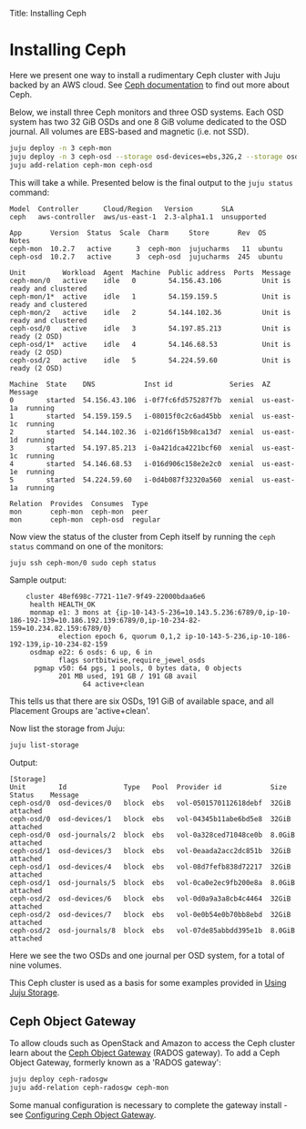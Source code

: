 Title: Installing Ceph

# Installing Ceph

Here we present one way to install a rudimentary Ceph cluster with Juju backed
by an AWS cloud. See [Ceph documentation][upstream-ceph-documentation] to find
out more about Ceph.

Below, we install three Ceph monitors and three OSD systems. Each OSD system
has two 32 GiB OSDs and one 8 GiB volume dedicated to the OSD journal. All
volumes are EBS-based and magnetic (i.e. not SSD).

```bash
juju deploy -n 3 ceph-mon
juju deploy -n 3 ceph-osd --storage osd-devices=ebs,32G,2 --storage osd-journals=ebs,8G,1
juju add-relation ceph-mon ceph-osd
```

This will take a while. Presented below is the final output to the `juju status`
command:

```no-highlight
Model  Controller      Cloud/Region   Version       SLA
ceph   aws-controller  aws/us-east-1  2.3-alpha1.1  unsupported

App       Version  Status  Scale  Charm     Store       Rev  OS      Notes
ceph-mon  10.2.7   active      3  ceph-mon  jujucharms   11  ubuntu
ceph-osd  10.2.7   active      3  ceph-osd  jujucharms  245  ubuntu

Unit         Workload  Agent  Machine  Public address  Ports  Message
ceph-mon/0   active    idle   0        54.156.43.106          Unit is ready and clustered
ceph-mon/1*  active    idle   1        54.159.159.5           Unit is ready and clustered
ceph-mon/2   active    idle   2        54.144.102.36          Unit is ready and clustered
ceph-osd/0   active    idle   3        54.197.85.213          Unit is ready (2 OSD)
ceph-osd/1*  active    idle   4        54.146.68.53           Unit is ready (2 OSD)
ceph-osd/2   active    idle   5        54.224.59.60           Unit is ready (2 OSD)

Machine  State    DNS            Inst id              Series  AZ 	  Message
0        started  54.156.43.106  i-0f7fc6fd575287f7b  xenial  us-east-1a  running
1        started  54.159.159.5   i-08015f0c2c6ad45bb  xenial  us-east-1c  running
2        started  54.144.102.36  i-021d6f15b98ca13d7  xenial  us-east-1d  running
3        started  54.197.85.213  i-0a421dca4221bcf60  xenial  us-east-1c  running
4        started  54.146.68.53   i-016d906c158e2e2c0  xenial  us-east-1e  running
5        started  54.224.59.60   i-0d4b087f32320a560  xenial  us-east-1a  running

Relation  Provides  Consumes  Type
mon       ceph-mon  ceph-mon  peer
mon       ceph-mon  ceph-osd  regular
```

Now view the status of the cluster from Ceph itself by running the `ceph status`
command on one of the monitors:

```bash
juju ssh ceph-mon/0 sudo ceph status
```

Sample output:

```no-highlight
    cluster 48ef698c-7721-11e7-9f49-22000bdaa6e6
     health HEALTH_OK
     monmap e1: 3 mons at {ip-10-143-5-236=10.143.5.236:6789/0,ip-10-186-192-139=10.186.192.139:6789/0,ip-10-234-82-159=10.234.82.159:6789/0}
            election epoch 6, quorum 0,1,2 ip-10-143-5-236,ip-10-186-192-139,ip-10-234-82-159
     osdmap e22: 6 osds: 6 up, 6 in
            flags sortbitwise,require_jewel_osds
      pgmap v50: 64 pgs, 1 pools, 0 bytes data, 0 objects
            201 MB used, 191 GB / 191 GB avail
                  64 active+clean
```

This tells us that there are six OSDs, 191 GiB of available space, and all
Placement Groups are 'active+clean'.

Now list the storage from Juju:

```bash
juju list-storage
```

Output:

```no-highlight
[Storage]
Unit        Id              Type   Pool  Provider id            Size    Status    Message
ceph-osd/0  osd-devices/0   block  ebs   vol-0501570112618debf  32GiB   attached  
ceph-osd/0  osd-devices/1   block  ebs   vol-04345b11abe6bd5e8  32GiB   attached  
ceph-osd/0  osd-journals/2  block  ebs   vol-0a328ced71048ce0b  8.0GiB  attached  
ceph-osd/1  osd-devices/3   block  ebs   vol-0eaada2acc2dc851b  32GiB   attached  
ceph-osd/1  osd-devices/4   block  ebs   vol-08d7fefb838d72217  32GiB   attached  
ceph-osd/1  osd-journals/5  block  ebs   vol-0ca0e2ec9fb200e8a  8.0GiB  attached  
ceph-osd/2  osd-devices/6   block  ebs   vol-0d0a9a3a8cb4c4464  32GiB   attached  
ceph-osd/2  osd-devices/7   block  ebs   vol-0e0b54e0b70bb8ebd  32GiB   attached  
ceph-osd/2  osd-journals/8  block  ebs   vol-07de85abbdd395e1b  8.0GiB  attached 
```

Here we see the two OSDs and one journal per OSD system, for a total of nine
volumes.

This Ceph cluster is used as a basis for some examples provided in
[Using Juju Storage][charms-storage].

## Ceph Object Gateway

To allow clouds such as OpenStack and Amazon to access the Ceph cluster learn
about the [Ceph Object Gateway][upstream-ceph-object-gateway] (RADOS gateway).
To add a Ceph Object Gateway, formerly known as a 'RADOS gateway':

```bash
juju deploy ceph-radosgw
juju add-relation ceph-radosgw ceph-mon
```

Some manual configuration is necessary to complete the gateway install - see
[Configuring Ceph Object Gateway][upstream-ceph-object-gateway-configuring]. 


<!-- LINKS -->

[charms-storage]: ./charms-storage.html
[upstream-ceph-documentation]: http://docs.ceph.com/docs
[upstream-ceph-object-gateway]: http://docs.ceph.com/docs/master/radosgw/
[upstream-ceph-object-gateway-configuring]: http://docs.ceph.com/docs/jewel/radosgw/config/
